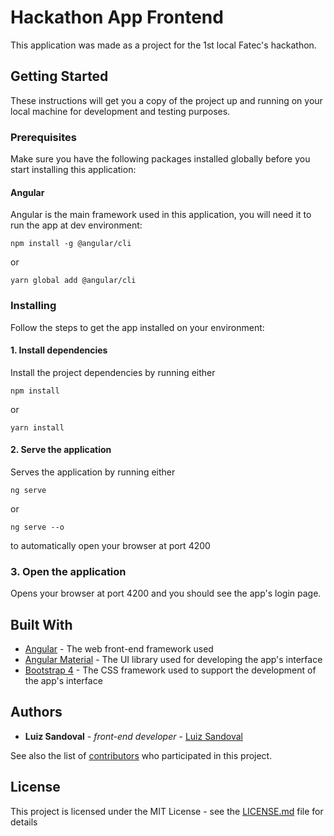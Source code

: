 # Hackathon App Frontend

This application was made as a project for the 1st local Fatec's hackathon.

## Getting Started

These instructions will get you a copy of the project up and running on your local machine for development and testing purposes.

### Prerequisites

Make sure you have the following packages installed globally before you start installing this application:

#### Angular 
 Angular is the main framework used in this application, you will need it to run the app at dev environment:
 
```
npm install -g @angular/cli
```
or
```
yarn global add @angular/cli
```

### Installing

Follow the steps to get the app installed on your environment:

#### 1. Install dependencies

Install the project dependencies by running either
```
npm install
```

or

```
yarn install
```

#### 2. Serve the application

Serves the application by running either
```
ng serve
```

or

```
ng serve --o
```
to automatically open your browser at port 4200

### 3. Open the application
Opens your browser at port 4200 and you should see the app's login page.

## Built With

* [Angular](https://angular.io/) - The web front-end framework used
* [Angular Material](https://material.angular.io/) - The UI library used for developing the app's interface
* [Bootstrap 4](https://getbootstrap.com/docs/4.0/getting-started/introduction/) - The CSS framework used to support the development of the app's interface 

## Authors

* **Luiz Sandoval** - *front-end developer* - [Luiz Sandoval](https://github.com/Lgustavo2016)

See also the list of [contributors](https://github.com/your/project/contributors) who participated in this project.

## License

This project is licensed under the MIT License - see the [LICENSE.md](LICENSE.md) file for details
